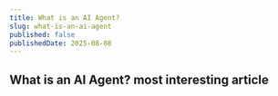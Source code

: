 ```yaml
---
title: What is an AI Agent?
slug: what-is-an-ai-agent
published: false
publishedDate: 2025-08-08
---
```


## What is an AI Agent? most interesting article